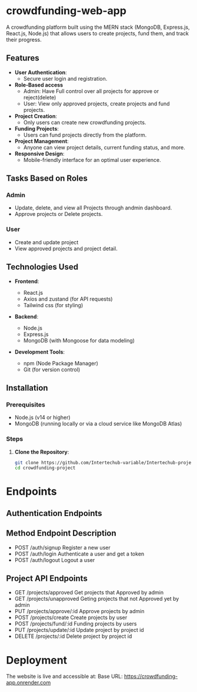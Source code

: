# crowdfunding-web-app

A crowdfunding platform built using the MERN stack (MongoDB, Express.js, React.js, Node.js) that allows users to create projects, fund them, and track their progress.
## Features
- **User Authentication**:
   - Secure user login and registration.
- **Role-Based access**
   - Admin: Have Full control over all projects for approve or reject(delete)
   - User: View only approved projects, create projects and fund projects. 
- **Project Creation**:
   - Only users can create new crowdfunding projects.
- **Funding Projects**:
   - Users can fund projects directly from the platform.
- **Project Management**:
    - Anyone can view project details, current funding status, and more.
- **Responsive Design**:
   - Mobile-friendly interface for an optimal user experience.
## Tasks Based on Roles
 ### Admin
-  Update, delete, and view all Projects through andmin dashboard.
- Approve projects or Delete projects.
 ### User
 - Create and update project 
 - View approved projects and project detail.

## Technologies Used
- **Frontend**: 
  - React.js
  - Axios and zustand (for API requests)
  - Tailwind css (for styling)

- **Backend**:
  - Node.js
  - Express.js
  - MongoDB (with Mongoose for data modeling)

- **Development Tools**:
  - npm (Node Package Manager)
  - Git (for version control)
 
## Installation

### Prerequisites

- Node.js (v14 or higher)
- MongoDB (running locally or via a cloud service like MongoDB Atlas)

### Steps

1. **Clone the Repository**:

   ```bash
   git clone https://github.com/Intertechub-variable/Intertechub-project.git
   cd crowdfunding-project

# Endpoints
## Authentication Endpoints
## Method	Endpoint	Description
  - POST	/auth/signup	Register a new user
  - POST	/auth/login	Authenticate a user and get a token 
  - POST /auth/logout Logout a user
  
## Project API Endpoints
- GET /projects/approved Get projects that Approved by admin
- GET /projects/unapproved Geting projects that not Approved yet by admin
- PUT /projects/approve/:id Approve projects by admin
- POST /projects/create Create projects by user
- POST /projects/fund/:id Funding projects by users
- PUT /projects/update/:id Update project by project id
- DELETE /projects/:id Delete project by project id

# Deployment
The website is live and accessible at: Base URL: https://crowdfunding-app.onrender.com
